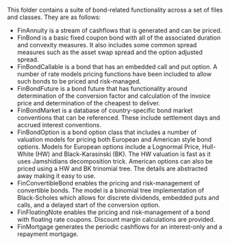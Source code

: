 This folder contains a suite of bond-related functionality across a set of files and classes. They are as follows:

* FinAnnuity is a stream of cashflows that is generated and can be priced.
* FinBond is a basic fixed coupon bond with all of the associated duration and convexity measures. It also includes some common spread measures such as the asset swap spread and the option adjusted spread.
* FinBondCallable is a bond that has an embedded call and put option. A number of rate models pricing functions have been included to allow such bonds to be priced and risk-managed.
* FinBondFuture is a bond future that has functionality around determination of the conversion factor and calculation of the invoice price and determination of the cheapest to deliver. 
* FinBondMarket is a database of country-specific bond market conventions that can be referenced. These include settlement days and accrued interest conventions.
* FinBondOption is a bond option class that includes a number of valuation models for pricing both European and American style bond options. Models for European options include a Lognormal Price, Hull-White (HW) and Black-Karasinski (BK). The HW valuation is fast as it uses Jamshidians decomposition trick. American options can also be priced using a HW and BK trinomial tree. The details are abstracted away making it easy to use.
* FinConvertibleBond enables the pricing and risk-management of convertible bonds. The model is a binomial tree implementation of Black-Scholes which allows for discrete dividends, embedded puts and calls, and a delayed start of the conversion option.
* FinFloatingNote enables the pricing and risk-management of a bond with floating rate coupons. Discount margin calculations are provided.
* FinMortgage generates the periodic cashflows for an interest-only and a repayment mortgage. 